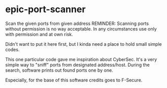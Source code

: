 # epic-port-scanner
Scan the given ports from given address
REMINDER:
Scanning ports without permission is no way acceptable. In any circumstances use only with permission and at own risk.

Didn't want to put it here first, but I kinda need a place to hold small simple codes.

This one particular code gave me inspiration about CyberSec. It's a very simple way to "sniff" ports from designated address/host.
During the search, software prints out found ports one by one.

Especially, for the base of this software credits goes to F-Secure.
